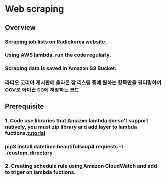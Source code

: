 # Web scraping

## Overview
### Scraping job lists on Radiokorea website.
### Using AWS lambda, run the code regularly.
### Scraping data is saved in Amazon S3 Bucket.
### 라디오 코리아 게시판에 올라온 잡 리스팅 중에 원하는 항목만을 필터링하여 CSV로 아마존 S3에 저장하는 코드


## Prerequisite
### 1. Code use libraries that Amazon lambda doesn't support natively, you must zip library and add layer to lambda fuctions.[tutorial](https://docs.aws.amazon.com/lambda/latest/dg/configuration-layers.html)
### pip3 install datetime beautifulsoup4 requests -t ./custom_directory
### 2. Creating schedule rule using Amazon CloudWatch and add to triger on lambda fuctions. 